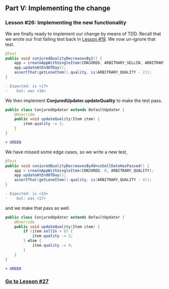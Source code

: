 ## Part V: Implementing the change
### Lesson #26: Implementing the new functionality
We are finally ready to implement our change by means of TDD.  Recall that we wrote our first failing test back in
[Lesson #19](https://github.com/d215steinberg/GildedRose-Java/tree/Lesson%2319).
We now un-ignore that test.  

```java
@Test
public void conjuredQualityDecreasesBy2() {
    app = createAppWithSingleItem(CONJURED, ARBITRARY_SELLIN, ARBITRARY_QUALITY);
    app.updateAtEndOfDay();
    assertThat(getLoneItem().quality, is(ARBITRARY_QUALITY - 2));
}
```
```diff
- Expected: is <17>
-    but: was <18>
```
We then implement **ConjuredUpdater.updateQuality** to make the test pass.
```java
public class ConjuredUpdater extends DefaultUpdater {
    @Override 
    public void updateQuality(Item item) {
        item.quality -= 2;
    }
}
```
```diff
+ GREEN
```
We have missed some edge cases, so we write a new test, 
```java
@Test
public void conjuredQualityDecreasesBy4OnceSellDateHasPassed() {
    app = createAppWithSingleItem(CONJURED, 0, ARBITRARY_QUALITY);
    app.updateAtEndOfDay();
    assertThat(getLoneItem().quality, is(ARBITRARY_QUALITY - 4));
}
```
```diff
- Expected: is <15>
-    but: was <17>
```
and we make that pass as well.
```java
public class ConjuredUpdater extends DefaultUpdater {
    @Override 
    public void updateQuality(Item item) {
        if (item.sellIn > 0) {
            item.quality -= 2;
        } else {
            item.quality -= 4;
        }
    }
}
```
```diff
+ GREEN
```
### [Go to Lesson #27](https://github.com/d215steinberg/GildedRose-Java/tree/Lesson%2327)

